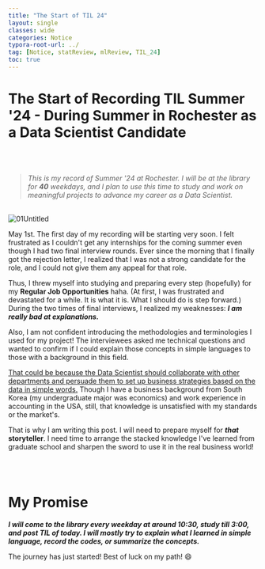 ```yaml
---
title: "The Start of TIL 24"
layout: single
classes: wide
categories: Notice
typora-root-url: ../
tag: [Notice, statReview, mlReview, TIL_24]
toc: true
---
```


# The Start of Recording TIL Summer '24 - During Summer in Rochester as a Data Scientist Candidate

<br><br>

> *This is my record of Summer '24 at Rochester. I will be at the library for **40** weekdays, and I plan to use this time to study and work on meaningful projects to advance my career as a Data Scientist.*

<br>

<img src="/blog/images/2024-04-30-TheStartofTIL24/01Untitled.jpeg" alt="01Untitled">





May 1st. The first day of my recording will be starting very soon. I felt frustrated as I couldn't get any internships for the coming summer even though I had two final interview rounds. Ever since the morning that I finally got the rejection letter, I realized that I was not a strong candidate for the role, and I could not give them any appeal for that role.



Thus, I threw myself into studying and preparing every step (hopefully) for my **Regular Job Opportunities** haha. (At first, I was frustrated and devastated for a while. It is what it is. What I should do is step forward.) During the two times of final interviews, I realized my weaknesses: ***I am really bad at explanations.*** 

Also, I am not confident introducing the methodologies and terminologies I used for my project! The interviewees asked me technical questions and wanted to confirm if I could explain those concepts in simple languages to those with a background in this field.

 <u>That could be because the Data Scientist should collaborate with other departments and persuade them to set up business strategies based on the data in simple words.</u> Though I have a business background from South Korea (my undergraduate major was economics) and work experience in accounting in the USA, still, that knowledge is unsatisfied with my standards or the market's. 



That is why I am writing this post. I will need to prepare myself for ***that*** **storyteller**. I need time to arrange the stacked knowledge I've learned from graduate school and sharpen the sword to use it in the real business world! 



<br><br>

# My Promise #

***I will come to the library every weekday at around 10:30, study till 3:00, and post TIL of today. I will mostly try to explain what I learned in simple language, record the codes, or summarize the concepts.***

The journey has just started! Best of luck on my path! :smile:











  

